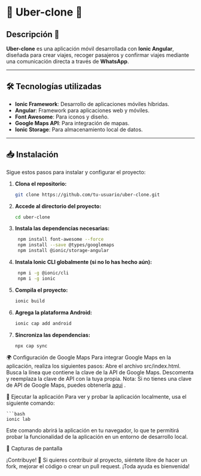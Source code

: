 # 🚗 **Uber-clone** 🚗

## Descripción 🌟

**Uber-clone** es una aplicación móvil desarrollada con **Ionic Angular**, diseñada para crear viajes, recoger pasajeros y confirmar viajes mediante una comunicación directa a través de **WhatsApp**.

---

## 🛠️ **Tecnologías utilizadas**

- **Ionic Framework**: Desarrollo de aplicaciones móviles híbridas.
- **Angular**: Framework para aplicaciones web y móviles.
- **Font Awesome**: Para iconos y diseño.
- **Google Maps API**: Para integración de mapas.
- **Ionic Storage**: Para almacenamiento local de datos.

---

## 📥 **Instalación**

Sigue estos pasos para instalar y configurar el proyecto:

1. **Clona el repositorio:**

   ```bash
   git clone https://github.com/tu-usuario/uber-clone.git
   
2. **Accede al directorio del proyecto:**
   
   ```bash
   cd uber-clone

3. **Instala las dependencias necesarias:**
     
   ```bash
    npm install font-awesome --force
    npm install --save @types/googlemaps
    npm install @ionic/storage-angular

4. **Instala Ionic CLI globalmente (si no lo has hecho aún):**
   ```bash  
    npm i -g @ionic/cli
    npm i -g ionic

5. **Compila el proyecto:**
    ```bash  
    ionic build

6. **Agrega la plataforma Android:**

    ```bash 
    ionic cap add android

7. **Sincroniza las dependencias:**

    ```bash 
    npx cap sync

🌍 Configuración de Google Maps
Para integrar Google Maps en la aplicación, realiza los siguientes pasos:
Abre el archivo src/index.html.
Busca la línea que contiene la clave de la API de Google Maps.
Descomenta y reemplaza la clave de API con la tuya propia.
Nota: Si no tienes una clave de API de Google Maps, puedes obtenerla [aqui](https://developers.google.com/maps/get-started?hl=es-419)
. 

🚀 Ejecutar la aplicación
Para ver y probar la aplicación localmente, usa el siguiente comando:

    ```bash 
    ionic lab

Este comando abrirá la aplicación en tu 
navegador, lo que te permitirá probar la funcionalidad de la aplicación 
en un entorno de desarrollo local.

📱 Capturas de pantalla



¡Contribuye! 🤝
Si quieres contribuir al proyecto, siéntete libre de hacer un fork, mejorar el código o crear un pull request. ¡Toda ayuda es bienvenida!




   
   
